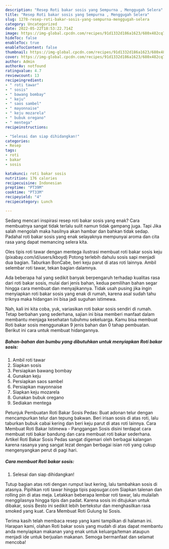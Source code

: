 ```yaml
---
description: "Resep Roti bakar sosis yang Sempurna , Menggugah Selera"
title: "Resep Roti bakar sosis yang Sempurna , Menggugah Selera"
slug: 1278-resep-roti-bakar-sosis-yang-sempurna-menggugah-selera
category: Uncategorized
date: 2022-05-22T18:53:22.714Z
image: https://img-global.cpcdn.com/recipes/91d1332d186a1623/680x482cq70/roti-bakar-sosis-foto-resep-utama.jpg
hideToc: false
enableToc: true
enableTocContent: false
thumbnail: https://img-global.cpcdn.com/recipes/91d1332d186a1623/680x482cq70/roti-bakar-sosis-foto-resep-utama.jpg
cover: https://img-global.cpcdn.com/recipes/91d1332d186a1623/680x482cq70/roti-bakar-sosis-foto-resep-utama.jpg
author: Admin
authorAv: notfound
ratingvalue: 4.7
reviewcount: 13
recipeingredient:
- " roti tawar"
- " sosis"
- " bawang bombay"
- " keju"
- " saos sambel"
- " mayonnaise"
- " keju mozarela"
- " bubuk oregano"
- " mentega"
recipeinstructions:

- "Selesai dan siap dihidangkan!"
categories:
- Resep
tags:
- roti
- bakar
- sosis

katakunci: roti bakar sosis 
nutrition: 176 calories
recipecuisine: Indonesian
preptime: "PT39M"
cooktime: "PT33M"
recipeyield: "4"
recipecategory: Lunch

---
```



Sedang mencari inspirasi resep roti bakar sosis yang enak? Cara membuatnya sangat tidak terlalu sulit namun tidak gampang juga. Tapi Jika salah mengolah maka hasilnya akan hambar dan bahkan tidak sedap. Padahal roti bakar sosis yang enak selayaknya mempunyai aroma dan cita rasa yang dapat memancing selera kita.


Oles tipis roti tawar dengan mentega ilustrasi membuat roti bakar sosis keju (pixabay.com/id/users/kboyd) Potong terlebih dahulu sosis sapi menjadi dua bagian. Taburkan BonCabe, beri keju parut di atas roti lainnya. Ambil selembar roti tawar, tekan bagian dalamnya.

Ada beberapa hal yang sedikit banyak berpengaruh terhadap kualitas rasa dari roti bakar sosis, mulai dari jenis bahan, kedua pemilihan bahan segar hingga cara membuat dan menyajikannya. Tidak usah pusing jika ingin menyiapkan roti bakar sosis yang enak di rumah, karena asal sudah tahu triknya maka hidangan ini bisa jadi suguhan istimewa.


Nah, kali ini kita coba, yuk, variasikan roti bakar sosis sendiri di rumah. Tetap berbahan yang sederhana, sajian ini bisa memberi manfaat dalam membantu menjaga kesehatan tubuhmu sekeluarga. Kamu bisa membuat Roti bakar sosis menggunakan 9 jenis bahan dan 0 tahap pembuatan. Berikut ini cara untuk membuat hidangannya.

<!--inarticleads1-->

##### Bahan-bahan dan bumbu yang dibutuhkan untuk menyiapkan Roti bakar sosis:

1. Ambil  roti tawar
1. Siapkan  sosis
1. Persiapkan  bawang bombay
1. Gunakan  keju
1. Persiapkan  saos sambel
1. Persiapkan  mayonnaise
1. Siapkan  keju mozarela
1. Gunakan  bubuk oregano
1. Sediakan  mentega


Petunjuk Pembuatan Roti Bakar Sosis Pedas: Buat adonan telur dengan mencampurkan telur dan tepung bakwan. Beri irisan sosis di atas roti, lalu taburkan bubuk cabai kering dan beri keju parut di atas roti lainnya. Cara Membuat Roti Bakar Istimewa - Panggangan Sosis disini terdapat cara membuat roti bakar bandung dan cara membuat roti bakar sederhana. Artikel Roti Bakar Sosis Pedas sangat digemari oleh berbagai kalangan karena rasanya yang sangat lezat dengan berbagai isian roti yang cukup mengenyangkan perut di pagi hari. 

<!--inarticleads2-->

##### Cara membuat Roti bakar sosis:


1. Selesai dan siap dihidangkan!

Tutup bagian atas roti dengan rumput laut kering, lalu tambahkan sosis di atasnya. Pipihkan roti tawar hingga tipis papsugar.com Siapkan talenan dan rolling pin di atas meja. Letakkan beberapa lembar roti tawar, lalu mulailah menggilasnya hingga tipis dan padat. Karena sosis ini ditujukan untuk dibakar, sosis Besto ini sedikit lebih bertekstur dan menghasilkan rasa smoked yang kuat. Cara Membuat Roti Gulung Isi Sosis. 

Terima kasih telah membaca resep yang kami tampilkan di halaman ini. Harapan kami, olahan Roti bakar sosis yang mudah di atas dapat membantu anda menyiapkan makanan yang enak untuk keluarga/teman ataupun menjadi ide untuk berjualan makanan. Semoga bermanfaat dan selamat mencoba!
